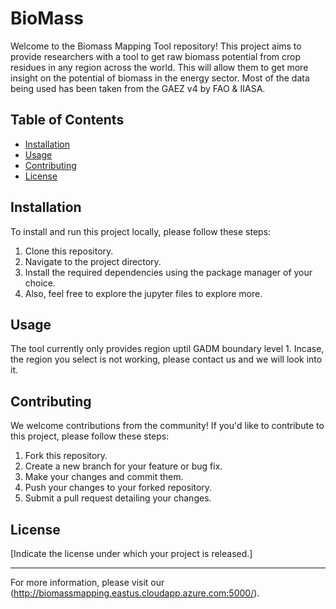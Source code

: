 # BioMass

Welcome to the Biomass Mapping Tool repository! This project aims to provide researchers with a tool to get raw biomass potential from crop residues in any region across the world. This will allow them to get more insight on the potential of biomass in the energy sector. Most of the data being used has been taken from the GAEZ v4 by FAO & IIASA.

## Table of Contents

- [Installation](#installation)
- [Usage](#usage)
- [Contributing](#contributing)
- [License](#license)

## Installation

To install and run this project locally, please follow these steps:

1. Clone this repository.
2. Navigate to the project directory.
3. Install the required dependencies using the package manager of your choice.
4. Also, feel free to explore the jupyter files to explore more.

## Usage

The tool currently only provides region uptil GADM boundary level 1. Incase, the region you select is not working, please contact us and we will look into it.

## Contributing

We welcome contributions from the community! If you'd like to contribute to this project, please follow these steps:

1. Fork this repository.
2. Create a new branch for your feature or bug fix.
3. Make your changes and commit them.
4. Push your changes to your forked repository.
5. Submit a pull request detailing your changes.

## License

[Indicate the license under which your project is released.]

---

For more information, please visit our (http://biomassmapping.eastus.cloudapp.azure.com:5000/).
